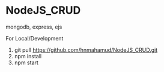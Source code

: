 # NodeJS_CRUD
mongodb, express, ejs

For Local/Development
1. git pull https://github.com/hnmahamud/NodeJS_CRUD.git
2. npm install
3. npm start
